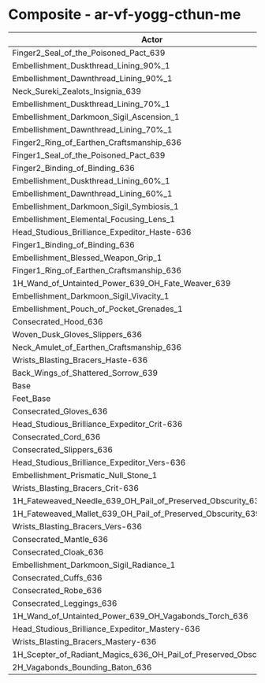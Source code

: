 # Composite - ar-vf-yogg-cthun-me
| Actor | DPS | Increase |
|---|:---:|:---:|
|Finger2_Seal_of_the_Poisoned_Pact_639|1301140|0.72%|
|Embellishment_Duskthread_Lining_90%_1|1301114|0.72%|
|Embellishment_Dawnthread_Lining_90%_1|1301022|0.71%|
|Neck_Sureki_Zealots_Insignia_639|1299866|0.62%|
|Embellishment_Duskthread_Lining_70%_1|1299003|0.55%|
|Embellishment_Darkmoon_Sigil_Ascension_1|1298925|0.55%|
|Embellishment_Dawnthread_Lining_70%_1|1298586|0.52%|
|Finger2_Ring_of_Earthen_Craftsmanship_636|1297927|0.47%|
|Finger1_Seal_of_the_Poisoned_Pact_639|1297882|0.47%|
|Finger2_Binding_of_Binding_636|1297841|0.46%|
|Embellishment_Duskthread_Lining_60%_1|1297467|0.44%|
|Embellishment_Dawnthread_Lining_60%_1|1297330|0.43%|
|Embellishment_Darkmoon_Sigil_Symbiosis_1|1296833|0.39%|
|Embellishment_Elemental_Focusing_Lens_1|1295949|0.32%|
|Head_Studious_Brilliance_Expeditor_Haste-636|1295319|0.27%|
|Finger1_Binding_of_Binding_636|1293956|0.16%|
|Embellishment_Blessed_Weapon_Grip_1|1293890|0.16%|
|Finger1_Ring_of_Earthen_Craftsmanship_636|1293762|0.15%|
|1H_Wand_of_Untainted_Power_639_OH_Fate_Weaver_639|1293714|0.15%|
|Embellishment_Darkmoon_Sigil_Vivacity_1|1293579|0.13%|
|Embellishment_Pouch_of_Pocket_Grenades_1|1293291|0.11%|
|Consecrated_Hood_636|1292782|0.07%|
|Woven_Dusk_Gloves_Slippers_636|1292631|0.06%|
|Neck_Amulet_of_Earthen_Craftsmanship_636|1292223|0.03%|
|Wrists_Blasting_Bracers_Haste-636|1292049|0.02%|
|Back_Wings_of_Shattered_Sorrow_639|1291929|0.01%|
|Base|1291837|0.00%|
|Feet_Base|1291618|-0.02%|
|Consecrated_Gloves_636|1291515|-0.02%|
|Head_Studious_Brilliance_Expeditor_Crit-636|1291205|-0.05%|
|Consecrated_Cord_636|1291195|-0.05%|
|Consecrated_Slippers_636|1290984|-0.07%|
|Head_Studious_Brilliance_Expeditor_Vers-636|1290842|-0.08%|
|Embellishment_Prismatic_Null_Stone_1|1290607|-0.10%|
|Wrists_Blasting_Bracers_Crit-636|1290605|-0.10%|
|1H_Fateweaved_Needle_639_OH_Pail_of_Preserved_Obscurity_639|1290471|-0.11%|
|1H_Fateweaved_Mallet_639_OH_Pail_of_Preserved_Obscurity_639|1290456|-0.11%|
|Wrists_Blasting_Bracers_Vers-636|1290427|-0.11%|
|Consecrated_Mantle_636|1290369|-0.11%|
|Consecrated_Cloak_636|1290219|-0.13%|
|Embellishment_Darkmoon_Sigil_Radiance_1|1290216|-0.13%|
|Consecrated_Cuffs_636|1290070|-0.14%|
|Consecrated_Robe_636|1290016|-0.14%|
|Consecrated_Leggings_636|1289894|-0.15%|
|1H_Wand_of_Untainted_Power_639_OH_Vagabonds_Torch_636|1289815|-0.16%|
|Head_Studious_Brilliance_Expeditor_Mastery-636|1289773|-0.16%|
|Wrists_Blasting_Bracers_Mastery-636|1289118|-0.21%|
|1H_Scepter_of_Radiant_Magics_636_OH_Pail_of_Preserved_Obscurity_639|1287272|-0.35%|
|2H_Vagabonds_Bounding_Baton_636|1284472|-0.57%|
